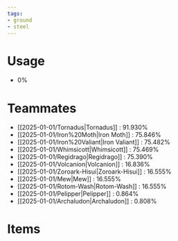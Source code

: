 ```yaml
---
tags:
- ground
- steel
---
```

# Usage
- 0%
# Teammates
- [[2025-01-01/Tornadus|Tornadus]] : 91.930%
- [[2025-01-01/Iron%20Moth|Iron Moth]] : 75.846%
- [[2025-01-01/Iron%20Valiant|Iron Valiant]] : 75.482%
- [[2025-01-01/Whimsicott|Whimsicott]] : 75.469%
- [[2025-01-01/Regidrago|Regidrago]] : 75.390%
- [[2025-01-01/Volcanion|Volcanion]] : 16.836%
- [[2025-01-01/Zoroark-Hisui|Zoroark-Hisui]] : 16.555%
- [[2025-01-01/Mew|Mew]] : 16.555%
- [[2025-01-01/Rotom-Wash|Rotom-Wash]] : 16.555%
- [[2025-01-01/Pelipper|Pelipper]] : 0.864%
- [[2025-01-01/Archaludon|Archaludon]] : 0.808%
# Items